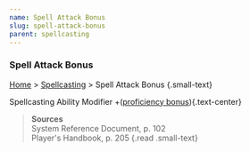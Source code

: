 ```yaml
---
name: Spell Attack Bonus
slug: spell-attack-bonus
parent: spellcasting
---
```

### Spell Attack Bonus
[Home](dm-operations-center) > [Spellcasting](spellcasting) > Spell Attack Bonus {.small-text}

Spellcasting Ability Modifier +([proficiency bonus](proficiency-bonus)){.text-center}


> **Sources** <br/>
> System Reference Document, p. 102<br/>
> Player's Handbook, p. 205
{.read .small-text}

